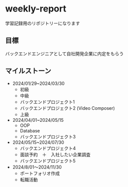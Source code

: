 # weekly-report
学習記録用のリポジトリーになります

## 目標
バックエンドエンジニアとして自社開発企業に内定をもらう

## マイルストーン
- 2024/01/29~2024/03/30
    - 初級
    - 中級
    - バックエンドプロジェクト1
    - バックエンドプロジェクト2 (Video Composer)
    - 上級
- 2024/04/01~2024/05/15
    - OOP
    - Database
    - バックエンドプロジェクト3
- 2024/05/15~2024/07/30
    - バックエンドプロジェクト4
    - 面談予約　＋　入社したい企業調査
    - バックエンドプロジェクト5
- 2024/8/01〜2024/11/30
    - ポートフォリオ作成
    - 転職活動